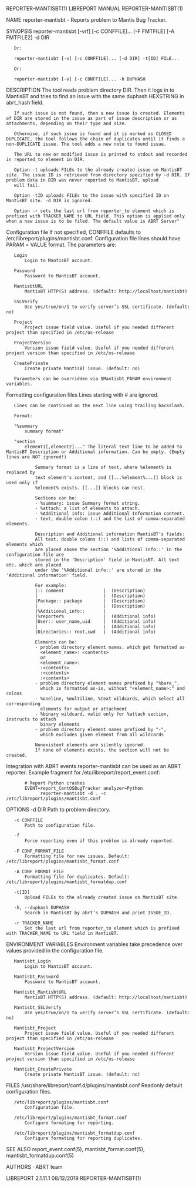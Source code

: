 REPORTER-MANTISBT(1)                                                                           LIBREPORT MANUAL                                                                          REPORTER-MANTISBT(1)



NAME
       reporter-mantisbt - Reports problem to Mantis Bug Tracker.

SYNOPSIS
       reporter-mantisbt [-vrf] [-c CONFFILE]... [-F FMTFILE] [-A FMTFILE2] -d DIR

       Or:

       reporter-mantisbt [-v] [-c CONFFILE]... [-d DIR] -t[ID] FILE...

       Or:

       reporter-mantisbt [-v] [-c CONFFILE]... -h DUPHASH

DESCRIPTION
       The tool reads problem directory DIR. Then it logs in to MantisBT and tries to find an issue with the same duphash HEXSTRING in abrt_hash field.

       If such issue is not found, then a new issue is created. Elements of DIR are stored in the issue as part of issue description or as attachments, depending on their type and size.

       Otherwise, if such issue is found and it is marked as CLOSED DUPLICATE, the tool follows the chain of duplicates until it finds a non-DUPLICATE issue. The tool adds a new note to found issue.

       The URL to new or modified issue is printed to stdout and recorded in reported_to element in DIR.

       Option -t uploads FILEs to the already created issue on MantisBT site. The issue ID is retrieved from directory specified by -d DIR. If problem data in DIR was never reported to MantisBT, upload
       will fail.

       Option -tID uploads FILEs to the issue with specified ID on MantisBT site. -d DIR is ignored.

       Option -r sets the last url from reporter_to element which is prefixed with TRACKER_NAME to URL field. This option is applied only when a new issue is to be filed. The default value is ABRT Server"

   Configuration file
       If not specified, CONFFILE defaults to /etc/libreport/plugins/mantisbt.conf. Configuration file lines should have PARAM = VALUE format. The parameters are:

       Login
           Login to MantisBT account.

       Password
           Password to MantisBT account.

       MantisbtURL
           MantisBT HTTP(S) address. (default: http://localhost/mantisbt)

       SSLVerify
           Use yes/true/on/1 to verify server’s SSL certificate. (default: no)

       Project
           Project issue field value. Useful if you needed different project than specified in /etc/os-release

       ProjectVersion
           Version issue field value. Useful if you needed different project version than specified in /etc/os-release

       CreatePrivate
           Create private MantisBT issue. (default: no)

       Parameters can be overridden via $Mantisbt_PARAM environment variables.

   Formatting configuration files
       Lines starting with # are ignored.

       Lines can be continued on the next line using trailing backslash.

       Format:

       "%summary
           summary format"

       "section
           element1[,element2]..." The literal text line to be added to MantisBT Description or Additional information. Can be empty. (Empty lines are NOT ignored!)

               Summary format is a line of text, where %element% is replaced by
               text element's content, and [[...%element%...]] block is used only if
               %element% exists. [[...]] blocks can nest.

               Sections can be:
               - %summary: issue Summary format string.
               - %attach: a list of elements to attach.
               - %Additional info: issue Additional Information content.
               - text, double colon (::) and the list of comma-separated elements.

               Description and Additional information MantisBT's fields:
               All text, double colons (::) and lists of comma-separated elements which
               are placed above the section '%Additional info::' in the configuration file are
               stored in the 'Description' field in MantisBT. All text etc. which are placed
               under the '%Additional info::' are stored in the 'Additional information' field.

               For example:
               |:: comment               |  (Description)
               |                         |  (Description)
               |Package:: package        |  (Description)
               |                         |  (Description)
               |%Additional_info::       |
               |%reporter%               |  (Additional info)
               |User:: user_name,uid     |  (Additional info)
               |                         |  (Additional info)
               |Directories:: root,cwd   |  (Additional info)

               Elements can be:
               - problem directory element names, which get formatted as
                 <element_name>: <contents>
                 or
                 <element_name>:
                 :<contents>
                 :<contents>
                 :<contents>
               - problem directory element names prefixed by "%bare_",
                 which is formatted as-is, without "<element_name>:" and colons
               - %oneline, %multiline, %text wildcards, which select all corresponding
                 elements for output or attachment
               - %binary wildcard, valid only for %attach section, instructs to attach
                 binary elements
               - problem directory element names prefixed by "-",
                 which excludes given element from all wildcards

               Nonexistent elements are silently ignored.
               If none of elements exists, the section will not be created.

   Integration with ABRT events
       reporter-mantisbt can be used as an ABRT reporter. Example fragment for /etc/libreport/report_event.conf:

           # Report Python crashes
           EVENT=report_CentOSBugTracker analyzer=Python
                 reporter-mantisbt -d . -c /etc/libreport/plugins/mantisbt.conf

OPTIONS
       -d DIR
           Path to problem directory.

       -c CONFFILE
           Path to configuration file.

       -f
           Force reporting even if this problem is already reported.

       -F CONF_FORMAT_FILE
           Formatting file for new issues. Default: /etc/libreport/plugins/mantisbt_format.conf

       -A CONF_FORMAT_FILE
           Formatting file for duplicates. Default: /etc/libreport/plugins/mantisbt_formatdup.conf

       -t[ID]
           Upload FILEs to the already created issue on MantisBT site.

       -h, --duphash DUPHASH
           Search in MantisBT by abrt’s DUPHASH and print ISSUE_ID.

       -r TRACKER_NAME
           Set the last url from reporter_to element which is prefixed with TRACKER_NAME to URL field in MantisBT.

ENVIRONMENT VARIABLES
       Environment variables take precedence over values provided in the configuration file.

       Mantisbt_Login
           Login to MantisBT account.

       Mantisbt_Password
           Password to MantisBT account.

       Mantisbt_MantisbtURL
           MantisBT HTTP(S) address. (default: http://localhost/mantisbt)

       Mantisbt_SSLVerify
           Use yes/true/on/1 to verify server’s SSL certificate. (default: no)

       Mantisbt_Project
           Project issue field value. Useful if you needed different project than specified in /etc/os-release

       Mantisbt_ProjectVersion
           Version issue field value. Useful if you needed different project version than specified in /etc/os-release

       Mantisbt_CreatePrivate
           Create private MantisBT issue. (default: no)

FILES
       /usr/share/libreport/conf.d/plugins/mantisbt.conf
           Readonly default configuration files.

       /etc/libreport/plugins/mantisbt.conf
           Configuration file.

       /etc/libreport/plugins/mantisbt_format.conf
           Configure formating for reporting.

       /etc/libreport/plugins/mantisbt_formatdup.conf
           Configure formating for reporting duplicates.

SEE ALSO
       report_event.conf(5), mantisbt_format.conf(5), mantisbt_formatdup.conf(5)

AUTHORS
       ·   ABRT team



LIBREPORT 2.1.11.1                                                                                08/12/2019                                                                             REPORTER-MANTISBT(1)
